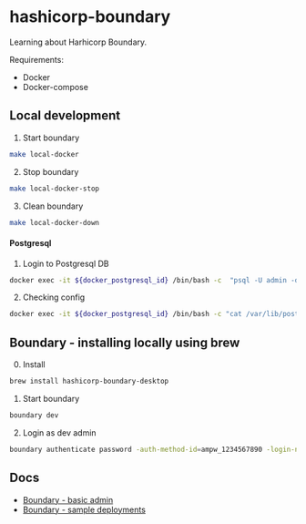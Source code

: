 # hashicorp-boundary

Learning about Harhicorp Boundary.

Requirements:
* Docker  
* Docker-compose


## Local development

1) Start boundary 

```sh
make local-docker
```

2) Stop boundary

```sh
make local-docker-stop
```

3) Clean boundary

```sh
make local-docker-down
```

#### Postgresql

1) Login to Postgresql DB

```sh
docker exec -it ${docker_postgresql_id} /bin/bash -c  "psql -U admin -d postgres"
```

2) Checking config

```sh
docker exec -it ${docker_postgresql_id} /bin/bash -c "cat /var/lib/postgresql/data/pg_hba.conf"
```

## Boundary - installing locally using brew

0) Install

```sh
brew install hashicorp-boundary-desktop
```

1) Start boundary

```sh
boundary dev
```

2) Login as dev admin

```sh
boundary authenticate password -auth-method-id=ampw_1234567890 -login-name=admin -password=password
```

## Docs
* [Boundary - basic admin](https://learn.hashicorp.com/tutorials/boundary/manage-intro?in=boundary/basic-administration)
* [Boundary - sample deployments](https://github.com/hashicorp/boundary-reference-architecture)
